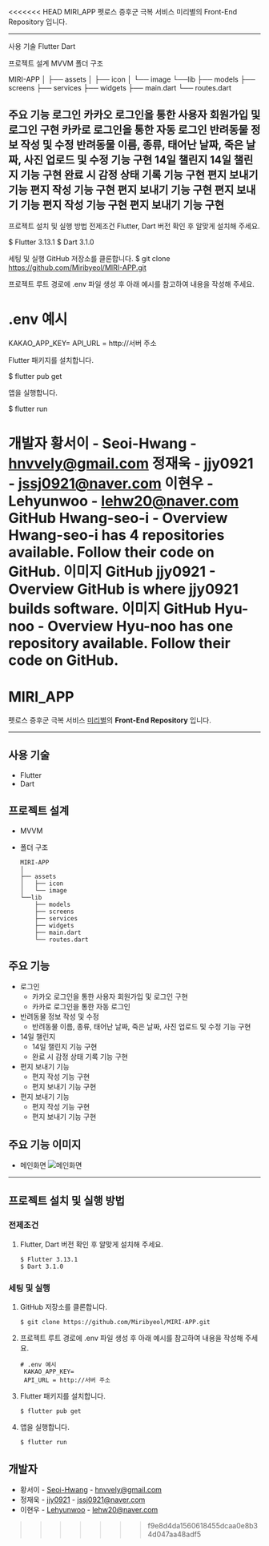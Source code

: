 <<<<<<< HEAD
MIRI_APP
펫로스 증후군 극복 서비스 미리별의 Front-End Repository 입니다.

---

사용 기술
Flutter
Dart

프로젝트 설계
MVVM
폴더 구조

  
  MIRI-APP
  │
  ├── assets
  │   ├── icon
  │   └── image
  └──lib
      ├── models
      ├── screens
      ├── services
      ├── widgets
      ├── main.dart
      └── routes.dart

  


주요 기능
로그인
카카오 로그인을 통한 사용자 회원가입 및 로그인 구현
카카로 로그인을 통한 자동 로그인
반려동물 정보 작성 및 수정
반려동물 이름, 종류, 태어난 날짜, 죽은 날짜, 사진 업로드 및 수정 기능 구현
14일 챌린지
14일 챌린지 기능 구현
완료 시 감정 상태 기록 기능 구현
편지 보내기 기능
편지 작성 기능 구현
편지 보내기 기능 구현
편지 보내기 기능
편지 작성 기능 구현
편지 보내기 기능 구현
---

프로젝트 설치 및 실행 방법
전제조건
Flutter, Dart 버전 확인 후 알맞게 설치해 주세요.

   
   $ Flutter 3.13.1
   $ Dart 3.1.0
   



세팅 및 실행
GitHub 저장소를 클론합니다.
$ git clone https://github.com/Miribyeol/MIRI-APP.git

프로젝트 루트 경로에 .env 파일 생성 후 아래 예시를 참고하여 내용을 작성해 주세요.
# .env 예시
 KAKAO_APP_KEY=
 API_URL = http://서버 주소

Flutter 패키지를 설치합니다.

   
   $ flutter pub get
   


앱을 실행합니다.

   
   $ flutter run
   


개발자
황서이 - Seoi-Hwang - hnvvely@gmail.com
정재욱 - jjy0921 - jssj0921@naver.com
이현우 - Lehyunwoo - lehw20@naver.com
GitHub
Hwang-seo-i - Overview
Hwang-seo-i has 4 repositories available. Follow their code on GitHub.
이미지
GitHub
jjy0921 - Overview
GitHub is where jjy0921 builds software.
이미지
GitHub
Hyu-noo - Overview
Hyu-noo has one repository available. Follow their code on GitHub.
=======
# MIRI_APP

펫로스 증후군 극복 서비스 [미리별](https://github.com/Miribyeol)의 **Front-End Repository** 입니다.

---

## 사용 기술

- Flutter
- Dart

## 프로젝트 설계

- MVVM
- 폴더 구조

  ```
  MIRI-APP
  │
  ├── assets
  │   ├── icon
  │   └── image
  └──lib
      ├── models
      ├── screens
      ├── services
      ├── widgets
      ├── main.dart
      └── routes.dart

  ```

## 주요 기능

- 로그인
  - 카카오 로그인을 통한 사용자 회원가입 및 로그인 구현
  - 카카로 로그인을 통한 자동 로그인
- 반려동물 정보 작성 및 수정
  - 반려동물 이름, 종류, 태어난 날짜, 죽은 날짜, 사진 업로드 및 수정 기능 구현
- 14일 챌린지
  - 14일 챌린지 기능 구현
  - 완료 시 감정 상태 기록 기능 구현
- 편지 보내기 기능
  - 편지 작성 기능 구현
  - 편지 보내기 기능 구현
- 편지 보내기 기능
  - 편지 작성 기능 구현
  - 편지 보내기 기능 구현


## 주요 기능 이미지
- 메인화면
![메인화면](https://github.com/Miribyeol/MIRI-APP/assets/92287948/fbcdf0e7-8778-4587-a9b0-b460c49dd225)

---

## 프로젝트 설치 및 실행 방법

### 전제조건

1. Flutter, Dart 버전 확인 후 알맞게 설치해 주세요.

   ```
   $ Flutter 3.13.1
   $ Dart 3.1.0
   ```

### 세팅 및 실행

1. GitHub 저장소를 클론합니다.

   ```
   $ git clone https://github.com/Miribyeol/MIRI-APP.git
   ```

2. 프로젝트 루트 경로에 .env 파일 생성 후 아래 예시를 참고하여 내용을 작성해 주세요.

   ```
   # .env 예시
    KAKAO_APP_KEY=
    API_URL = http://서버 주소
   ```

3. Flutter 패키지를 설치합니다.

   ```
   $ flutter pub get
   ```

4. 앱을 실행합니다.

   ```
   $ flutter run
   ```

## 개발자

- 황서이 - [Seoi-Hwang](https://github.com/Hwang-seo-i) - hnvvely@gmail.com
- 정재욱 - [jjy0921](https://github.com/jjy0921) - jssj0921@naver.com
- 이현우 - [Lehyunwoo](https://github.com/Hyu-noo) - lehw20@naver.com
>>>>>>> f9e8d4da1560618455dcaa0e8b34d047aa48adf5

